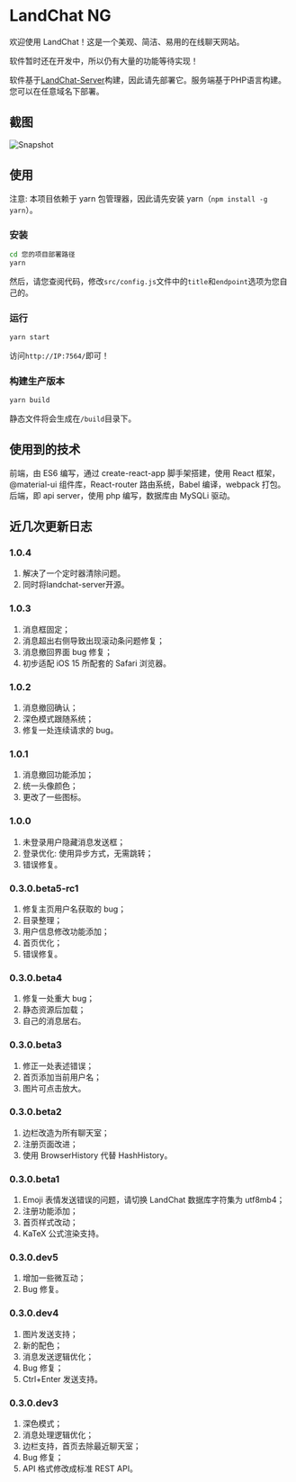 # LandChat NG

欢迎使用 LandChat！这是一个美观、简洁、易用的在线聊天网站。

软件暂时还在开发中，所以仍有大量的功能等待实现！

软件基于[LandChat-Server](https://github.com/landchat/landchat-server)构建，因此请先部署它。服务端基于PHP语言构建。您可以在任意域名下部署。

## 截图

![Snapshot](https://p.hywiki.xyz/2021/08/29/89757efa467bf.png)

## 使用

注意: 本项目依赖于 yarn 包管理器，因此请先安装 yarn（`npm install -g yarn`）。

### 安装

```bash
cd 您的项目部署路径
yarn
```

然后，请您查阅代码，修改`src/config.js`文件中的`title`和`endpoint`选项为您自己的。

### 运行

```bash
yarn start
```

访问`http://IP:7564/`即可！

### 构建生产版本

```bash
yarn build
```

静态文件将会生成在`/build`目录下。

## 使用到的技术

前端，由 ES6 编写，通过 create-react-app 脚手架搭建，使用 React 框架，@material-ui 组件库，React-router 路由系统，Babel 编译，webpack 打包。
后端，即 api server，使用 php 编写，数据库由 MySQLi 驱动。

## 近几次更新日志

### 1.0.4

1. 解决了一个定时器清除问题。
2. 同时将landchat-server开源。

### 1.0.3

1. 消息框固定；
2. 消息超出右侧导致出现滚动条问题修复；
3. 消息撤回界面 bug 修复；
4. 初步适配 iOS 15 所配套的 Safari 浏览器。

### 1.0.2

1. 消息撤回确认；
2. 深色模式跟随系统；
3. 修复一处连续请求的 bug。

### 1.0.1

1. 消息撤回功能添加；
2. 统一头像颜色；
3. 更改了一些图标。

### 1.0.0

1. 未登录用户隐藏消息发送框；
2. 登录优化: 使用异步方式，无需跳转；
3. 错误修复。

### 0.3.0.beta5-rc1

1. 修复主页用户名获取的 bug；
2. 目录整理；
3. 用户信息修改功能添加；
4. 首页优化；
5. 错误修复。

### 0.3.0.beta4

1. 修复一处重大 bug；
2. 静态资源后加载；
3. 自己的消息居右。

### 0.3.0.beta3

1. 修正一处表述错误；
2. 首页添加当前用户名；
3. 图片可点击放大。

### 0.3.0.beta2

1. 边栏改造为所有聊天室；
2. 注册页面改进；
3. 使用 BrowserHistory 代替 HashHistory。

### 0.3.0.beta1

1. Emoji 表情发送错误的问题，请切换 LandChat 数据库字符集为 utf8mb4；
2. 注册功能添加；
3. 首页样式改动；
4. KaTeX 公式渲染支持。

### 0.3.0.dev5

1. 增加一些微互动；
2. Bug 修复。

### 0.3.0.dev4

1. 图片发送支持；
2. 新的配色；
3. 消息发送逻辑优化；
4. Bug 修复；
5. Ctrl+Enter 发送支持。

### 0.3.0.dev3

1. 深色模式；
2. 消息处理逻辑优化；
3. 边栏支持，首页去除最近聊天室；
4. Bug 修复；
5. API 格式修改成标准 REST API。
